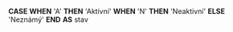 **CASE** 
	**WHEN** 'A' **THEN** 'Aktivní' 
	**WHEN** 'N' **THEN** 'Neaktivní' 
	**ELSE** 'Neznámý' 
**END** **AS** stav